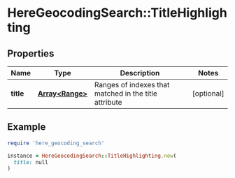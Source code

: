 # HereGeocodingSearch::TitleHighlighting

## Properties

| Name | Type | Description | Notes |
| ---- | ---- | ----------- | ----- |
| **title** | [**Array&lt;Range&gt;**](Range.md) | Ranges of indexes that matched in the title attribute | [optional] |

## Example

```ruby
require 'here_geocoding_search'

instance = HereGeocodingSearch::TitleHighlighting.new(
  title: null
)
```

